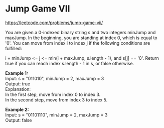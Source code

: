 # Jump Game VII
https://leetcode.com/problems/jump-game-vii/

You are given a 0-indexed binary string s and two integers minJump and maxJump. In the beginning, you are standing at index 0, which is equal to '0'. You can move from index i to index j if the following conditions are fulfilled:

i + minJump <= j <= min(i + maxJump, s.length - 1), and
s[j] == '0'.
Return true if you can reach index s.length - 1 in s, or false otherwise.

<b>Example 1:</b>\
Input: s = "011010", minJump = 2, maxJump = 3\
Output: true\
Explanation:\
In the first step, move from index 0 to index 3.\
In the second step, move from index 3 to index 5.

<b>Example 2:</b>\
Input: s = "01101110", minJump = 2, maxJump = 3\
Output: false